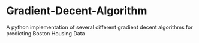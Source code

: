 # Gradient-Decent-Algorithm
A python implementation of several different gradient decent algorithms for predicting Boston Housing Data
